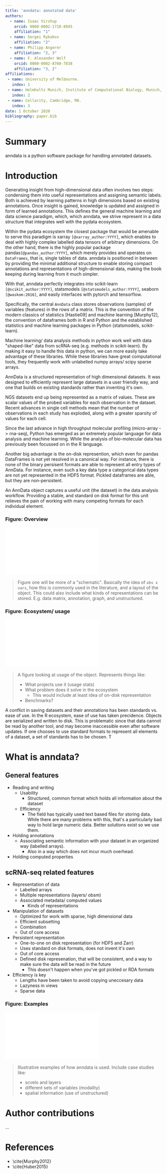 ```yaml
---
title: 'anndata: annotated data'
authors:
  - name: Isaac Virshup
    orcid: 0000-0002-1710-8945
    affiliation: "1"    
  - name: Sergei Rybakov
    affiliation: "2"
  - name: Philipp Angerer
    affiliation: "2, 3"    
  - name: F. Alexander Wolf
    orcid: 0000-0002-8760-7838
    affiliation: "3, 2"
affiliations:
 - name: University of Melbourne.
   index: 1
 - name: Helmholtz Munich, Institute of Computational Biology, Munich, Germany.
   index: 2
 - name: Cellarity, Cambridge, MA.
   index: 3
date: 1 October 2020
bibliography: paper.bib
---
```

 
# Summary

anndata is a python software package for handling annotated datasets.

# Introduction

Generating insight from high-dimensional data often involves two steps: condensing them into useful representations and assigning semantic labels. Both is achieved by learning patterns in high dimensions based on existing annotations. Once insight is gained, knowledge is updated and assigned in form of learned annotations. This defines the general machine learning and data science paradigm, which, which anndata, we strive represent in a data structure that integrates well with the pydata ecosystem.

Within the pydata ecosystem the closest package that would be amenable to serve this paradigm is xarray `[@xarray_author:YYYY]`, which enables to deal with highly complex labelled data tensors of arbitrary dimensions. On the other hand, there is the highly popular package pandas`[@pandas_author:YYYY]`, which merely provides and operates on `DataFrames`, that is, single tables of data. anndata is positioned in between by providing the minimal additional structure to enable storing compact annotations and representations of high-dimensional data, making the book keeping during learning from it much simpler.

With that, anndata perfectly integrates into scikit-learn `[@scikit_author:YYYY]`, statsmodels `[@statsmodels_author:YYYY]`, seaborn `[@waskom:2016]`, and easily interfaces with pytorch and tensorflow.

Specifically, the central `AnnData` class stores observations (samples) of variables (features) in the rows of a matrix. This is the convention of the modern classics of statistics [Hastie09] and machine learning [Murphy12], the convention of dataframes both in R and Python and the established statistics and machine learning packages in Python (statsmodels, scikit-learn).

Machine learning/ data analysis methods in python work well with data "shaped-like" data from scRNA-seq (e.g. methods in scikit-learn).
By making it easy to handle this data in python, we can more easily take advantage of these libraries. While these libraries have great computational tools, they frequently work with unlabelled numpy arrays/ scipy sparse arrays.

AnnData is a structured representation of high dimensional datasets. It was designed to efficiently represent large datasets in a user friendly way, and one that builds on existing standards rather than inventing it's own.

NGS datasets end up being represented as a matrix of values. These are scalar values of the probed variables for each observation in the dataset.
Recent advances in single cell methods mean that the number of observations in each study has exploded, along with a greater sparsity of values for each cell.

<!-- Why do this in python/ what's the difference from SingleCellExperiment. -->

Since the last advance in high throughput molecular profiling (micro-array -> rna-seq), Python has emerged as an extremely popular language for data analysis and machine learning.
While the analysis of bio-molecular data has previously been focussed on in the R language.

Another big advantage is the on-disk represention, which even for pandas DataFrames is not yet resolved in a canonical way. For instance, there is none of the binary persisent formats are able to represent all entry types of AnnData. For instance, even such a key data type a categorical data types are not yet represented in the HDF5 format. Pickled dataframes are able, but they are non-persistent. 

An AnnData object captures a useful unit (the dataset) in the data analysis workflow. Providing a stable, and standard on disk format for this unit relieves the pain of working with many competing formats for each individual element.

### Figure: Overview

![**Overview**: *(a)* The AnnData object is a collection of arrays aligned to the common dimensions of observations and variables. Simple annotations/ 1d vectors are stored in obs/ var. Pairwise relationships in `obsp`, `varp`. Data which doesn’t fit this model, but should stay associated to the dataset can be stored in `uns`. Colors correspond to collections of elements with common aligned dimensions. This was designed to organize analysis results, fitting in with the common conventions of statistical/ machine learning. As examples, *(b)* derived representation ŷ of the data is stored as an annotation of it’s observations. Reduced dimensional representations PCA *(c)* are stored with observation/ variable loadings aligned to the main dimensions. *(d)* A K nearest neighbor representation of this PCA space is represented as an adjacency matrix, constituting a pairwise relationship of the observations, fitting in `obsp`. *(e)* Subsetting the `AnnData` object by observations produces a view subsetting all elements aligned to this dimension.
](figures/overview.pdf)

> Figure one will be more of a "schematic". Basically the idea of `obs x vars`, how this is commonly used in the literature, and a layout of the object. This could also include what kinds of representations can be stored. E.g. data matrix, annotation, graph, and unstructured.


### Figure: Ecosystem/ usage

![**AnnData provides common conventions for data handling.** *(a)* AnnData provides an in-memory api for handling annotated matrix objects, proving a common base object for a number of analysis workflows. The on disk format for this model uses lanugage independent technologies, facilitating use by other tools and interchange with other ecosystems. *(b)* The on disk schema for maps the schema to a hierarchical model (mapping of elements indicated by color). Each element is annotated with a type and schema version to facilitate interchange. *(c)* AnnData is widely used in the single cell RNA seq ecosystem.](figures/ecosystem.pdf)

> A figure looking at usage of the object. Represents things like:
> * What projects use it (usage stats)
> * What problem does it solve in the ecosystem
>   * This would include at least idea of on-disk representation
> * Benchmarks?

A conflict in saving datasets and their annotations has been standards vs. ease of use. In the R ecosystem, ease of use has taken precidence. Objects are serialized and written to disk. This is problematic since that data cannot be read by another tool, and may become inaccessible even after software updates. If one chooses to use standard formats to represent all elements of a dataset, a set of standards has to be chosen. T

<!-- 
I think a big part of the value proposition of AnnData is that the representation works well with the kinds of operations we want to do with single cell data. 
It fits the semantics of the problem well. How do I describe these semantics.
-->

# What is anndata?

## General features

* Reading and writing
    * Usability
        * Structured, common format which holds all information about the dataset
    * Efficiency
        * The field has typically used text based files for storing data. While there are many problems with this, that's a particularly bad way to hold large numeric data. Better solutions exist so we use them.
* Holding annotations
    * Associating semantic information with your dataset in an organized way (labelled arrays).
        * Also in a way which does not incur much overhead.
* Holding computed properties

## scRNA-seq related features

* Representation of data
    * Labelled arrays
    * Multiple representations (layers/ obsm)
    * Associated metadata/ computed values
        * Kinds of representations
* Manipulation of datasets
    * Optimized for work with sparse, high dimensional data
    * Efficient subsetting
    * Combination
    * Out of core access
* Persistent representation
    * One-to-one on disk representation (for HDF5 and Zarr)
    * Uses standard on disk formats, does not invent it's own
    * Out of core access
    * Defined disk represenation, that will be consistent, and a way to make sure the data will be read in the future
        * This doesn't happen when you've got pickled or RDA formats
* Efficiency is key
    * Lengths have been taken to avoid copying uneccesary data
    * Lazyness in views
    * Sparse data

### Figure: Examples

![**Examples**](figures/examples.pdf)

> Illustrative examples of how anndata is used. Include case studies like:
> * scvelo and layers
> * different sets of variables (modality)
> * spatial information (use of unstructured)

# Author contributions

...

# References

* \cite{Murphy2012}
* \cite{Huber2015}